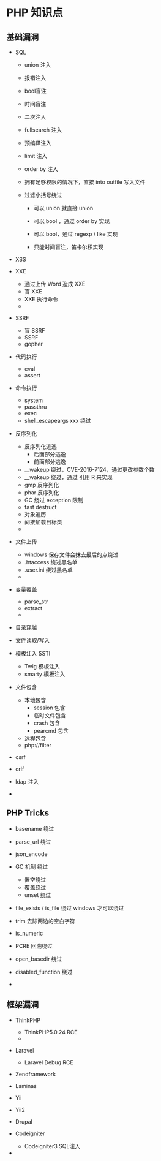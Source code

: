 # PHP 知识点

## 基础漏洞

- SQL
  - union 注入
  - 报错注入
  - bool盲注
  - 时间盲注
  - 二次注入
  - fullsearch 注入
  - 预编译注入
  - limit 注入
  - order by 注入
  - 拥有足够权限的情况下，直接 into outfile 写入文件

  - 过滤小括号绕过
    - 可以 union 就直接 union

    - 可以 bool ，通过 order by 实现

    - 可以 bool，通过 regexp / like 实现

    - 只能时间盲注，笛卡尔积实现

- XSS
- XXE
  - 通过上传 Word 造成 XXE
  - 盲 XXE
  - XXE 执行命令
  - 

- SSRF
  - 盲 SSRF
  - SSRF
  - gopher
- 代码执行
  - eval
  - assert

- 命令执行
  - system
  - passthru
  - exec
  - shell_escapeargs xxx 绕过
  
- 反序列化
  - 反序列化逃逸
    - 后面部分逃逸
    - 前面部分逃逸
  - __wakeup 绕过，CVE-2016-7124，通过更改参数个数
  - __wakeup 绕过，通过 引用 R 来实现
  - gmp 反序列化
  - phar 反序列化
  - GC 绕过  exception 限制
  - fast destruct
  - 对象遍历
  - 间接加载目标类
  - 
  
- 文件上传
  - windows 保存文件会抹去最后的点绕过
  - .htaccess 绕过黑名单
  - .user.ini 绕过黑名单
  - 

- 变量覆盖
  - parse_str
  - extract
  - 

- 目录穿越
- 文件读取/写入
- 模板注入 SSTI
  - Twig 模板注入
  - smarty 模板注入
- 文件包含
  - 本地包含
    - session 包含
    - 临时文件包含
    - crash 包含
    - pearcmd 包含
  - 远程包含
  - php://filter
  
- csrf
- crlf
- ldap 注入
- 


## PHP Tricks

- basename 绕过
- parse_url 绕过
- json_encode
- GC 机制 绕过
  - 置空绕过
  - 覆盖绕过
  - unset 绕过

- file_exists / is_file 绕过 windows 才可以绕过
- trim 去除两边的空白字符
- is_numeric
- PCRE 回溯绕过
- open_basedir 绕过
- disabled_function 绕过
- 



## 框架漏洞

- ThinkPHP
  - ThinkPHP5.0.24 RCE
  - 

- Laravel
  - Laravel Debug RCE

- Zendframework
- Laminas
- Yii
- Yii2
- Drupal
- Codeigniter
  - Codeigniter3 SQL注入

- 























